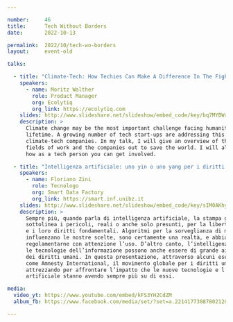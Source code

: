 ```yaml
---

number:     46
title:      Tech Without Borders
date:       2022-10-13

permalink:  2022/10/tech-wo-borders
layout:     event-old

talks:

  - title: "Climate-Tech: How Techies Can Make A Difference In The Fight Against Climate Change"
    speakers:
      - name: Moritz Walther
        role: Product Manager
        org: Ecolytiq
        org_link: https://ecolytiq.com
    slides: http://www.slideshare.net/slideshow/embed_code/key/bq7MYBWrHVbrha
    description: >
      Climate change may be the most important challenge facing humanity within our
      lifetime. A growing number of tech start-ups are addressing this crisis, so-called
      climate-tech companies. In my talk, I will give an overview of the most important
      fields of work and the companies out to save the world. I will also give tips on
      how as a tech person you can get involved.

  - title: "Intelligenza artificiale: uno yin o uno yang per i diritti umani?"
    speakers:
      - name: Floriano Zini
        role: Tecnologo
        org: Smart Data Factory
        org_link: https://smart.inf.unibz.it
    slides: http://www.slideshare.net/slideshow/embed_code/key/sIM0AKhymE7D70
    description: >
      Sempre più, quando parla di intelligenza artificiale, la stampa generalista ne
      sottolinea i pericoli, reali o anche solo presunti, per la libertà delle persone
      e i loro diritti fondamentali. Algoritmi per la sorveglianza di massa, o che
      influenzano le nostre scelte, sono certamente una realtà, e abbiamo bisogno di
      regolamentarne con attenzione l’uso. D’altro canto, l’intelligenza artificiale e
      le tecnologie dell’informazione possono anche essere di grande aiuto per la difesa
      dei diritti umani. In questa presentazione, attraverso alcuni esempi, vedremo
      come Amnesty International, il movimento globale per i diritti umani, si sta
      attrezzando per affrontare l’impatto che le nuove tecnologie e l’intelligenza
      artificiale stanno avendo sempre più su di essi.

media:
  video_yt: https://www.youtube.com/embed/kFS3YH2CdZM
  album_fb: https://www.facebook.com/media/set/?set=a.2214177308780212&type=3

---
```

